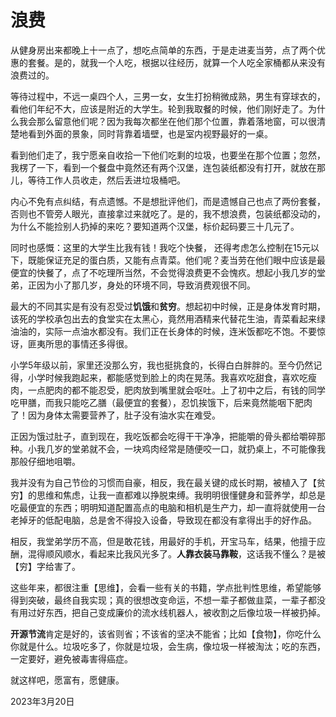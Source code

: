 # 浪费


从健身房出来都晚上十一点了，想吃点简单的东西，于是走进麦当劳，点了两个优惠的套餐。是的，就我一个人吃，根据以往经历，就算一个人吃全家桶都从来没有浪费过的。

等待过程中，不远一桌四个人，三男一女，女生打扮稍微成熟，男生有穿球衣的，看他们年纪不大，应该是附近的大学生。轮到我取餐的时候，他们刚好走了。为什么我会那么留意他们呢？因为我每次都坐在他们那个位置，靠着落地窗，可以很清楚地看到外面的景象，同时背靠着墙壁，也是室内视野最好的一桌。

看到他们走了，我宁愿亲自收拾一下他们吃剩的垃圾，也要坐在那个位置；忽然，我楞了一下，看到一个餐盘中竟然还有两个汉堡，连包装纸都没有打开，就放在那儿，等待工作人员收走，然后丢进垃圾桶吧。


内心不免有点纠结，有点遗憾。不是想批评他们，而是遗憾自己也点了两份套餐，否则也不管旁人眼光，直接拿过来就吃了。是的，我不想浪费，包装纸都没动的，为什么不能捡别人扔掉的来吃？要知道两个汉堡，标价起码要三十几元了。

同时也感慨：这里的大学生比我有钱！我吃个快餐， 还得考虑怎么控制在15元以下，既能保证充足的蛋白质，又能有点青菜。他们呢？麦当劳在他们眼中应该是最便宜的快餐了，点了不吃理所当然，不会觉得浪费更不会愧疚。想起小我几岁的堂弟，正因为小了那几岁，身处的环境不同，导致消费观很不同。

最大的不同其实是有没有忍受过**饥饿**和**贫穷**。想起初中时候，正是身体发育时期，该死的学校承包出去的食堂实在太黑心，竟然用酒精来代替花生油，青菜看起来绿油油的，实际一点油水都没有。我们正在长身体的时候，连米饭都吃不饱。不要惊讶，匪夷所思的事情还多得很。

小学5年级以前，家里还没那么穷，我也挺挑食的，长得白白胖胖的。至今仍然记得，小学时候我跑起来，都能感觉到脸上的肉在晃荡。我喜欢吃甜食，喜欢吃瘦肉，一点肥肉的都不能忍受，肥肉放到嘴里就会呕吐。上了初中之后，有钱的同学吃甲膳，而我只能吃乙膳（最便宜的套餐），忍饥挨饿下，后来竟然能咽下肥肉了！因为身体太需要营养了，肚子没有油水实在难受。

正因为饿过肚子，直到现在，我吃饭都会吃得干干净净，把能嚼的骨头都给嚼碎那种。小我几岁的堂弟就不会，一块鸡肉经常是随便咬一口，就扔桌上，不可能像我那般仔细地咀嚼。

我并没有为自己节俭的习惯而自豪，相反，我在最关键的成长时期，被植入了【贫穷】的思维和焦虑，让我一直都难以挣脱束缚。我明明很懂健身和营养学，却总是吃最便宜的东西；明明知道配置高点的电脑和相机是生产力，却一直将就使用一台老掉牙的低配电脑，总是舍不得投入设备，导致现在都没有拿得出手的好作品。

相反，我堂弟学历不高，但是敢花钱，用最好的手机，开宝马车，结果，他擅于应酬，混得顺风顺水，看起来比我风光多了。**人靠衣装马靠鞍**，这话我不懂么？是被【穷】字给害了。

这些年来，都很注重【思维】，会看一些有关的书籍，学点批判性思维，希望能够得到突破，最终自我实现；真的很想改变命运，不想一辈子都做韭菜，一辈子都没有用过好东西，把自己变成廉价的流水线机器人，被收割之后像垃圾一样被扔掉。

**开源节流**肯定是好的，该省则省；不该省的坚决不能省；比如【食物】，你吃什么你就是什么。垃圾吃多了，你就是垃圾，会生病，像垃圾一样被淘汰；吃的东西，一定要好，避免被毒害得癌症。

就这样吧，愿富有，愿健康。

2023年3月20日
